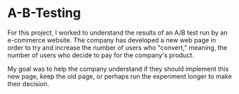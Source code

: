 # A-B-Testing

For this project, I worked to understand the results of an A/B test run by an e-commerce website. 
The company has developed a new web page in order to try and increase the number of users who "convert," meaning, 
the number of users who decide to pay for the company's product. 

My goal was to help the company understand if they should implement this new page, keep the old page, or perhaps run the experiment longer to make their decision.
